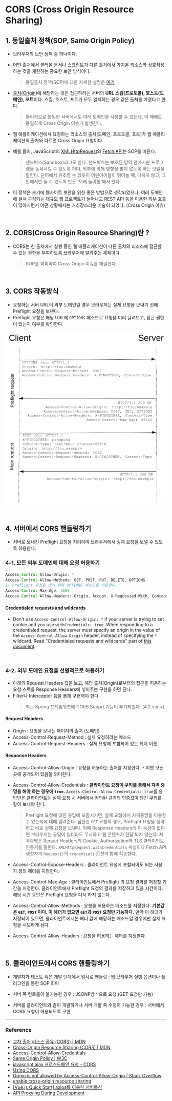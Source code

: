 # CORS (Cross Origin Resource Sharing)

## 1. 동일출처 정책(SOP, Same Origin Policy)

- 브라우저의 보안 정책 중 하나이다.
- 어떤 출처에서 불러온 문서나 스크립트가 다른 출처에서 가져온 리소스와 상호작용하는 것을 제한하는 중요한 보안 방식이다.
  > 동일출처 정책(SOP)에 대한 자세한 설명은 [여기](https://developer.mozilla.org/ko/docs/Web/Security/Same-origin_policy)
- [출처(Origin)](https://developer.mozilla.org/ko/docs/Glossary/Origin)에 해당하는 것은 접근하려는 서버의 <strong>URL 스킴(프로토콜), 호스트(도메인), 포트</strong>이다. 스킴, 호스트, 포트가 모두 일치하는 경우 같은 출처를 가졌다고 한다.
  > 물리적으로 동일한 서버에서도 여러 도메인을 사용할 수 있는데, 이 때에도 동일하게 Cross Origin 이슈가 발생한다.
- 웹 애플리케이션에서 요청하는 리소스의 출처(도메인, 프로토콜, 포트)가 웹 애플리케이션의 출처와 다르면 Cross Origin 요청이다.
- 예를 들어, JavaScript의 [XMLHttpRequest](https://developer.mozilla.org/ko/docs/Web/API/XMLHttpRequest)와 [Fetch API](https://developer.mozilla.org/ko/docs/Web/API/Fetch_API)는 SOP를 따른다.

  > 샌드박스(Sandbox)라고도 한다. 샌드박스는 보호된 영역 안에서만 프로그램을 동작시킬 수 있도록 하며, 외부에 의해 영향을 받지 않도록 하는 모델을 말한다. 단어에서 유추할 수 있듯이 어린아이들이 뛰어놀 때, 다치지 않고, 그 안에서만 놀 수 있도록 만든 '모래 놀이통'에서 왔다.

- 이 정책은 초기에 웹사이트 보안을 위한 좋은 방법으로 생각되었으나, 여러 도메인에 걸쳐 구성되는 대규모 웹 프로젝트가 늘어나고 REST API 등을 이용한 외부 호출이 많아지면서 어떤 상황에서는 거추장스러운 기술이 되었다. (Cross Origin 이슈)

<br>

## 2. CORS(Cross Origin Resource Sharing)란 ?

- CORS는 한 출처에서 실행 중인 웹 애플리케이션이 다른 출처의 리소스에 접근할 수 있는 권한을 부여하도록 브라우저에 알려주는 체제이다.
  > SOP를 회피하여 Cross Origin 이슈를 해결한다.

<br>

## 3. CORS 작동방식

- 요청하는 서버 URL이 외부 도메인일 경우 브라우저는 실제 요청을 보내기 전에 Preflight 요청을 보낸다.
- Preflight 요청은 해당 URL에 `OPTIONS` 메소드로 요청을 미리 날려보고, 접근 권한이 있는지 여부를 확인한다.

![preflight](./../image/preflight_correct.png)

<br>

## 4. 서버에서 CORS 핸들링하기

- 서버로 보내진 Preflight 요청을 처리하여 브라우저에서 실제 요청을 보낼 수 있도록 허용한다.

### 4-1. 모든 외부 도메인에 대해 요청 허용하기

```java
Access-Control-Allow-Origin: *
Access-Control-Allow-Methods: GET, POST, PUT, DELETE, OPTIONS
// Preflight 요청을 받기 위해 OPTIONS 메소드를 허용한다.
Access-Control-Max-Age: 3600
Access-Control-Allow-Headers: Origin, Accept, X-Requested-With, Content-type, Access-Control-Request-Method, Access-Control-Request-Headers, Authorization
```

#### Credentialed requests and wildcards

- Don't use `Access-Control-Allow-Origin: *` if your server is trying to set cookie and you use `withCredentials: true`. When responding to a credentialed request, the server must specify an origin in the value of the `Access-Control-Allow-Origin` header, instead of specifying the `*` wildcard. Read "Credentialed requests and wildcards" part of [this document](https://developer.mozilla.org/en-US/docs/Web/HTTP/CORS).

<br>

### 4-2. 외부 도메인 요청을 선별적으로 허용하기

- 아래의 Request Headers 값을 보고, 해당 출처(Origin)로부터의 접근을 허용하는 요청 스펙을 Response Headers에 넣어주는 구현을 하면 된다.
- Filter나 Interceptor 등을 통해 구현해야 한다.
  > 최근 Spring 프레임워크에 CORS Supprt 기능이 추가되었다. (4.2 ver +)

#### Request Headers

- Origin : 요청을 보내는 페이지의 출처 (도메인)
- Access-Control-Request-Method : 실제 요청하려는 메소드
- Access-Control-Request-Headers : 실제 요청에 포함되어 있는 헤더 이름

#### Response Headers

- Access-Control-Allow-Origin : 요청을 허용하는 출처를 지정한다. `*` 이면 모든 곳에 공개되어 있음을 의미한다.

- Access-Control-Allow-Credentials : <b>클라이언트 요청이 쿠키를 통해서 자격 증명을 해야 하는 경우에 `true`.</b> `Access-Control-Allow-Credentials: true`를 응답받은 클라이언트는 실제 요청 시 서버에서 정의된 규격의 인증값이 담긴 쿠키를 같이 보내야 한다.

  > Preflight 요청에 대한 응답에 포함시키면, 실제 요청에서 자격증명을 이용할 수 있는지에 대해 알려준다.
  > 심플한 `GET` 요청의 경우, Preflight 요청을 생략하고 바로 실제 요청을 보낸다. 이때 Response Headers에 이 속성이 없다면 브라우저는 응답이 있더라도 무시하고 웹 콘텐츠가 전달 되지 않는다.
  > 자격증명은 Requet Headers의 Cookie, Authorization와 TLS 클라이언트 인증서를 말한다.
  > `XMLHttpRequest.withCredentials` 속성이나 Fetch API 생성자의 `Request()`의 `credentials` 옵션과 함께 작동한다.

- Access-Control-Expose-Headers : 클라이언트 요청에 포함되어도 되는 사용자 정의 헤더를 지정한다.

- Access-Control-Max-Age : 클라이언트에서 Preflight 의 요청 결과를 저장할 기간을 지정한다. 클라이언트에서 Preflight 요청의 결과를 저장하고 있을 시간이다. 해당 시간 동안은 Preflight 요청을 다시 하지 않는다.

- Access-Control-Allow-Methods : 요청을 허용하는 메소드를 지정한다. <b>기본값은 `GET`, `POST` 이다. 이 헤더가 없으면 `GET`과 `POST` 요청만 가능하다.</b> 만약 이 헤더가 지정되어 있으면, 클라이언트에서는 헤더 값에 해당하는 메소드일 경우에만 실제 요청을 시도하게 된다.

- Access-Control-Allow-Headers : 요청을 허용하는 헤더를 지정한다.

<br>

## 5. 클라이언트에서 CORS 핸들링하기

- 개발자가 테스트 혹은 개발 단계에서 임시로 핸들링 : 웹 브라우저 실행 옵션이나 플러그인을 통한 SOP 회피

- 서버 쪽 컨트롤이 불가능한 경우 : JSONP방식으로 요청 (GET 요청만 가능)

- 서버를 클라이언트와 같이 개발하거나 서버 개발 쪽 수정이 가능한 경우 : 서버에서 CORS 요청이 허용되도록 구현

---

### Reference

- [교차 출처 리소스 공유 (CORS) | MDN](https://developer.mozilla.org/ko/docs/Web/HTTP/CORS)
- [Cross-Origin Resource Sharing (CORS) | MDN](https://developer.mozilla.org/en-US/docs/Web/HTTP/CORS)
- [Access-Control-Allow-Credentials](https://developer.mozilla.org/ko/docs/Web/HTTP/Headers/Access-Control-Allow-Credentials)
- [Same Origin Policy | W3C](https://www.w3.org/Security/wiki/Same_Origin_Policy)
- [javascript ajax 크로스도메인 요청 - CORS](https://brunch.co.kr/@adrenalinee31/1)
- [Using CORS](https://www.html5rocks.com/en/tutorials/cors/)
- [Origin <origin> is not allowed by Access-Control-Allow-Origin | Stack Overflow](https://stackoverflow.com/questions/18642828/origin-origin-is-not-allowed-by-access-control-allow-origin)
- [enable cross-origin resource sharing](https://enable-cors.org/)
- [[Vue.js Quick Start] axios를 이용한 서버통신](https://mkki.github.io/vue.js/2018/05/09/start-vuejs-10.html)
- [API Proxying During Development](http://vuejs-templates.github.io/webpack/proxy.html)
